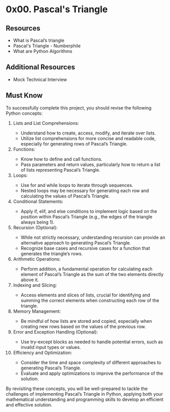 #  0x00. Pascal's Triangle

## Resources
<ul>
    <li><a>What is Pascal’s triangle</a></li>
    <li><a>Pascal's Triangle - Numberphile</a></li>
    <li><a>What are Python Algorithms</a></li>
</ul>

## Additional Resources
<ul><li>Mock Technical Interview</li></ul>

## Must Know
To successfully complete this project, you should revise the following Python concepts:
<ol type="1">
    <li>Lists and List Comprehensions:</li>
    <ul>
        <li>Understand how to create, access, modify, and iterate over lists.</li>
        <li>Utilize list comprehensions for more concise and readable code, especially for generating rows of Pascal’s Triangle.</li>
    </ul>
    <li>Functions:</li>
    <ul>
        <li>Know how to define and call functions.</li>
        <li>Pass parameters and return values, particularly how to return a list of lists representing Pascal’s Triangle.</li>
    </ul>
    <li>Loops:</li>
    <ul>
        <li>Use for and while loops to iterate through sequences.</li>
        <li>Nested loops may be necessary for generating each row and calculating the values of Pascal’s Triangle.</li>
    </ul>
    <li>Conditional Statements:</li>
    <ul>
        <li>
    Apply if, elif, and else conditions to implement logic based on the position within Pascal’s Triangle (e.g., the edges of the triangle always being 1).</li>
    </ul>
    <li>Recursion (Optional):</li>
    <ul>
        <li>While not strictly necessary, understanding recursion can provide an alternative approach to generating Pascal’s Triangle.</li>
        <li>Recognize base cases and recursive cases for a function that generates the triangle’s rows.</li>
    </ul>
    <li>Arithmetic Operations:</li>
    <ul>
        <li>Perform addition, a fundamental operation for calculating each element of Pascal’s Triangle as the sum of the two elements directly above it.</li>
    </ul>
    <li>Indexing and Slicing:</li>
    <ul>
        <li>Access elements and slices of lists, crucial for identifying and summing the correct elements when constructing each row of the triangle.</li>
    </ul>
    <li>Memory Management:</li>
    <ul>
        <li>Be mindful of how lists are stored and copied, especially when creating new rows based on the values of the previous row.</li>
    </ul>
    <li>Error and Exception Handling (Optional):</li>
    <ul>
        <li>Use try-except blocks as needed to handle potential errors, such as invalid input types or values.</li>
    </ul>
    <li>Efficiency and Optimization:</li>
    <ul>
        <li>Consider the time and space complexity of different approaches to generating Pascal’s Triangle.</li>
        <li>Evaluate and apply optimizations to improve the performance of the solution.</li>
    </ul>
</ol>
<p>By revisiting these concepts, you will be well-prepared to tackle the challenges of implementing Pascal’s Triangle in Python, applying both your mathematical understanding and programming skills to develop an efficient and effective solution.</p>
